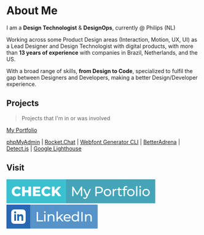 ﻿ # About Me
 
I am a **Design Technologist** & **DesignOps**, currently @ Philips (NL)

Working across some Product Design areas (Interaction, Motion, UX, UI) as a Lead Designer and Design Technologist with digital products, with more than **13 years of experience** with companies in Brazil, Netherlands, and the US.

With a broad range of skills, **from Design to Code**, specialized to fulfil the gap between Designers and Developers, making a better Design/Developer experience.

## Projects
> Projects that I'm in or was involved

[My Portfolio](https://adrianocahete.dev/)  

[phpMyAdmin](https://github.com/phpMyAdmin) | [Rocket.Chat](https://github.com/RocketChat/Rocket.Chat) | [Webfont Generator CLI](https://github.com/AdrianoCahete/webfont-generator-cli) | [BetterAdrena](https://github.com/AdrianoCahete/AdrenalineLight) | [Detect.js](https://github.com/darcyclarke/Detect.js) | [Google Lighthouse](https://github.com/GoogleChrome/lighthouse)


## Visit
[![Check | My Portfolio](https://raw.githubusercontent.com/AdrianoCahete/SimpleBadges/master/src/images/badges/portfolio.svg)](https://adrianocahete.dev/)
[![LinkedIn](https://raw.githubusercontent.com/AdrianoCahete/SimpleBadges/master/src/images/badges/linkedin.svg)](https://www.linkedin.com/in/AdrianoCahete/)

